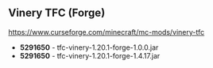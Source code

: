 ## Vinery TFC (Forge)
https://www.curseforge.com/minecraft/mc-mods/vinery-tfc

- **5291650** - tfc-vinery-1.20.1-forge-1.0.0.jar
- **5291650** - tfc-vinery-1.20.1-forge-1.4.17.jar
